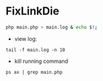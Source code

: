 # FixLinkDie

```bash
php main.php > main.log & echo $!;
```

- view log:
```
tail -f main.log -n 10
```

- kill running command
```
ps ax | grep main.php
```
